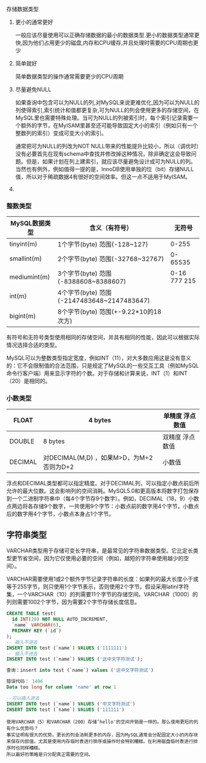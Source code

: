 



存储数据类型

1. 更小的通常更好

   一般应该尽量使用可以正确存储数据的最小的数据类型.更小的数据类型通常更快,因为他们占用更少的磁盘,内存和CPU缓存,并且处理时需要的CPU周期也更少

2. 简单就好

   简单数据类型的操作通常需要更少的CPU周期

3. 尽量避免NULL

   如果查询中包含可以为NULL的列,对MySQL来说更难优化,因为可以为NULL的列使得索引,索引统计和值都更复杂,可为NULL的列会使用更多的存储空间，在MySQL里也需要特殊处理。当可为NULL的列被索引时，每个索引记录需要一个额外的字节，在MyISAM里甚至还可能导致固定大小的索引（例如只有一个整数列的索引）变成可变大小的索引。

   通常把可为NULL的列改为NOT NULL带来的性能提升比较小，所以（调优时）没有必要首先在现有schema中查找并修改掉这种情况，除非确定这会导致问题。但是，如果计划在列上建索引，就应该尽量避免设计成可为NULL的列。
   当然也有例外，例如值得一提的是，InnoDB使用单独的位（bit）存储NULL值，所以对于稀疏数据4有很好的空间效率。但这一点不适用于MyISAM。

4. 

### 整数类型

| MySQL数据类型 | 含义（有符号）                             | 无符号       |
| ------------- | ------------------------------------------ | ------------ |
| tinyint(m)    | 1个字节(byte) 范围(-128~127)               | 0-255        |
| smallint(m)   | 2个字节(byte) 范围(-32768~32767)           | 0-65535      |
| mediumint(m)  | 3个字节(byte) 范围(-8388608~8388607)       | 0-16 777 215 |
| int(m)        | 4个字节(byte) 范围(-2147483648~2147483647) |              |
| bigint(m)     | 8个字节(byte) 范围(+-9.22*10的18次方)      |              |

有符号和无符号类型使用相同的存储空间，并具有相同的性能，因此可以根据实际情况选择合适的类型。

MySQL可以为整数类型指定宽度，例如INT（11），对大多数应用这是没有意义的：它不会限制值的合法范围，只是规定了MySQL的一些交互工具（例如MySQL命令行客户端）用来显示字符的个数。对于存储和计算来说，INT（1）和INT（20）是相同的。

### 小数类型

| FLOAT   | 4 bytes                                  | 单精度 浮点数值 |
| ------- | ---------------------------------------- | --------------- |
| DOUBLE  | 8 bytes                                  | 双精度 浮点数值 |
| DECIMAL | 对DECIMAL(M,D) ，如果M>D，为M+2否则为D+2 | 小数值          |

浮点和DECIMAL类型都可以指定精度。对于DECIMAL列，可以指定小数点前后所允许的最大位数。这会影响列的空间消耗。MySQL5.0和更高版本将数字打包保存到一个二进制字符串中（每4个字节存9个数字）。例如，DECIMAL（18，9）小数点两边将各存储9个数字，一共使用9个字节：小数点前的数字用4个字节，小数点后的数字用4个字节，小数点本身占1个字节。

## 字符串类型

VARCHAR类型用于存储可变长字符串，是最常见的字符串数据类型。它比定长类型更节省空间，因为它仅使用必要的空间（例如，越短的字符串使用越少的空间）。

VARCHAR需要使用1或2个额外字节记录字符串的长度：如果列的最大长度小于或等于255字节，则只使用1个字节表示，否则使用2个字节。假设采用latinl字符集，一个VARCHAR（10）的列需要11个字节的存储空间。VARCHAR（1000）的列则需要1002个字节，因为需要2个字节存储长度信息。

```sql
CREATE TABLE test(
  id INT(20) NOT NULL AUTO_INCREMENT,
  `name` VARCHAR(6),
  PRIMARY KEY (`id`)
);
-- 插入不进去
INSERT INTO test (`name`) VALUES ('1111111')
-- 插入不进去
INSERT INTO test (`name`) VALUES ('这中文字符测试');

查询：insert into test (`name`) values ('这中文字符测试')

错误代码： 1406
Data too long for column 'name' at row 1

--可以插入进去
INSERT INTO test (`name`) VALUES ('中文字符测试')
INSERT INTO test (`name`) VALUES ('111111')
```

```
使用VARCHAR（5）和VARCHAR（200）存储’hello'的空间开销是一样的。那么使用更短的列有什么优势吗？
事实证明有很大的优势。更长的列会消耗更多的内存，因为MySQL通常会分配固定大小的内存块来保存内部值。尤其是使用内存临时表进行排序或操作时会特别糟糕。在利用磁盘临时表进行排序时也同样糟糕。
所以最好的策略是只分配真正需要的空间。
```


